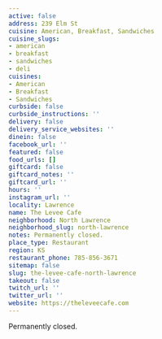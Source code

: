 ```yaml
---
active: false
address: 239 Elm St
cuisine: American, Breakfast, Sandwiches
cuisine_slugs:
- american
- breakfast
- sandwiches
- deli
cuisines:
- American
- Breakfast
- Sandwiches
curbside: false
curbside_instructions: ''
delivery: false
delivery_service_websites: ''
dinein: false
facebook_url: ''
featured: false
food_urls: []
giftcard: false
giftcard_notes: ''
giftcard_url: ''
hours: ''
instagram_url: ''
locality: Lawrence
name: The Levee Cafe
neighborhood: North Lawrence
neighborhood_slug: north-lawrence
notes: Permanently closed.
place_type: Restaurant
region: KS
restaurant_phone: 785-856-3671
sitemap: false
slug: the-levee-cafe-north-lawrence
takeout: false
twitch_url: ''
twitter_url: ''
website: https://theleveecafe.com
---
```


Permanently closed.